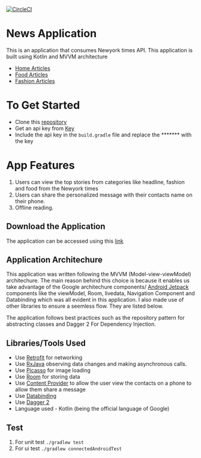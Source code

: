 [![CircleCI](https://circleci.com/gh/pawnjester/D2-news-application.svg?style=svg)](https://circleci.com/gh/pawnjester/D2-news-application/tree/develop)
# News Application
This is an application that consumes Newyork times API. This application is built using Kotlin and MVVM architecture

- [Home Articles](https://api.nytimes.com/svc/topstories/v2/home.json)
- [Food Articles](https://api.nytimes.com/svc/topstories/v2/food.json)
- [Fashion Articles](https://api.nytimes.com/svc/topstories/v2/fashion.json)

# To Get Started
- Clone this [repository](https://github.com/pawnjester/D2-news-application.git)
- Get an api key from [Key](https://api.nytimes.com/)
- Include the api key in the `build.gradle` file and replace the ******* with the key

# App Features
1. Users can view the top stories from categories like headline, fashion and food from the Newyork times
2. Users can share the personalized message with their contacts name on their phone.
3. Offline reading.

## Download the Application
The application can be accessed using this [link](http://www.droidbin.com/p1d2gh0fqld0r1j4l1efti579jo3)


## Application Architechure
This application was written following the MVVM (Model-view-viewModel) architechure. The main reason behind this choice is because
it enables us take advantage of the Google architechure components/ [Android Jetpack](https://developer.android.com/jetpack/docs/guide) components like the viewModel, Room,
livedata, Navigation Component and Databinding which was all evident in this application. I also made use of other libraries to ensure a seemless flow. They are listed below.

The application follows best practices such as the repository pattern for abstracting classes and Dagger 2 For Dependency Injection.

## Libraries/Tools Used
- Use [Retrofit](https://square.github.io/retrofit/) for networking
- Use [RxJava](http://www.vogella.com/tutorials/RxJava/article.html) observing data changes and making asynchronous calls.
- Use [Picasso](http://square.github.io/picasso/) for image loading
- Use [Room](https://developer.android.com/topic/libraries/architecture/room) for storing data
- Use [Content Provider](https://developer.android.com/guide/topics/providers/contacts-provider) to allow the user view the contacts on a phone to allow them share a message
- Use [Databinding](https://developer.android.com/topic/libraries/data-binding/)
- Use [Dagger 2](https://github.com/google/dagger)
- Language used - Kotlin (being the official language of Google)

## Test
1. For unit test `./gradlew test`
2. For ui test `./gradlew connectedAndroidTest`


